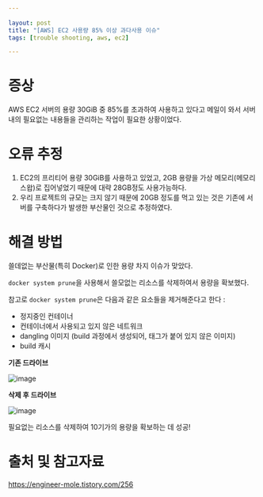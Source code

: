 ```yaml
---
  
layout: post
title: "[AWS] EC2 사용량 85% 이상 과다사용 이슈"
tags: [trouble shooting, aws, ec2]

---
```


# 증상

AWS EC2 서버의 용량 30GiB 중 85%를 초과하여 사용하고 있다고 메일이 와서 서버 내의 필요없는 내용들을 관리하는 작업이 필요한 상황이었다.



# 오류 추정

1. EC2의 프리티어 용량 30GiB를 사용하고 있었고, 2GB 용량을 가상 메모리(메모리 스왑)로 집어넣었기 때문에 대략 28GB정도 사용가능하다.
2. 우리 프로젝트의 규모는 크지 않기 때문에 20GB 정도를 먹고 있는 것은 기존에 서버를 구축하다가 발생한 부산물인 것으로 추정하였다.

   

# 해결 방법

쓸데없는 부산물(특히 Docker)로 인한 용량 차지 이슈가 맞았다.

`docker system prune`을 사용해서 쓸모없는 리소스를 삭제하여서 용량을 확보했다.

참고로 `docker system prune`은 다음과 같은 요소들을 제거해준다고 한다 :

- 정지중인 컨테이너
- 컨테이너에서 사용되고 있지 않은 네트워크
- dangling 이미지 (build 과정에서 생성되어, 태그가 붙어 있지 않은 이미지)
- build 캐시



**기존 드라이브**

![image](https://github.com/piacu/piacu.github.io/assets/26267376/763f3509-d143-4950-b34e-bd78f90add1d)

**삭제 후 드라이브**

![image](https://github.com/piacu/piacu.github.io/assets/26267376/9a0e9092-d905-4150-ab3b-5266734ad86d)

필요없는 리소스를 삭제하여 10기가의 용량을 확보하는 데 성공!



# 출처 및 참고자료

https://engineer-mole.tistory.com/256
